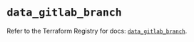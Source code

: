 # `data_gitlab_branch`

Refer to the Terraform Registry for docs: [`data_gitlab_branch`](https://registry.terraform.io/providers/gitlabhq/gitlab/17.3.0/docs/data-sources/branch).
